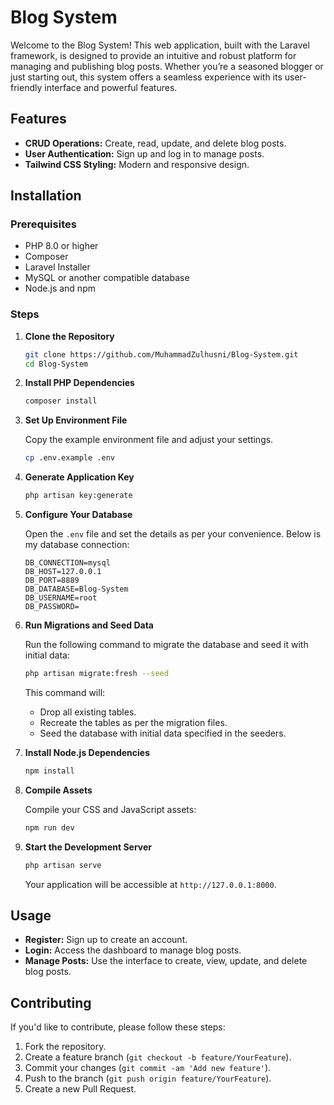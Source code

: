 # Blog System

Welcome to the Blog System! This web application, built with the Laravel framework, is designed to provide an intuitive and robust platform for managing and publishing blog posts. Whether you’re a seasoned blogger or just starting out, this system offers a seamless experience with its user-friendly interface and powerful features.

## Features

- **CRUD Operations:** Create, read, update, and delete blog posts.
- **User Authentication:** Sign up and log in to manage posts.
- **Tailwind CSS Styling:** Modern and responsive design.

## Installation

### Prerequisites

- PHP 8.0 or higher
- Composer
- Laravel Installer
- MySQL or another compatible database
- Node.js and npm

### Steps

1. **Clone the Repository**

    ```bash
    git clone https://github.com/MuhammadZulhusni/Blog-System.git
    cd Blog-System
    ```

2. **Install PHP Dependencies**

    ```bash
    composer install
    ```

3. **Set Up Environment File**

    Copy the example environment file and adjust your settings.

    ```bash
    cp .env.example .env
    ```

4. **Generate Application Key**

    ```bash
    php artisan key:generate
    ```

5. **Configure Your Database**

   Open the `.env` file and set the details as per your convenience.
   Below is my database connection:

    ```env
    DB_CONNECTION=mysql
    DB_HOST=127.0.0.1
    DB_PORT=8889
    DB_DATABASE=Blog-System
    DB_USERNAME=root
    DB_PASSWORD=
    ```

6. **Run Migrations and Seed Data**

    Run the following command to migrate the database and seed it with initial data:

    ```bash
    php artisan migrate:fresh --seed
    ```

    This command will:
    - Drop all existing tables.
    - Recreate the tables as per the migration files.
    - Seed the database with initial data specified in the seeders.

7. **Install Node.js Dependencies**

    ```bash
    npm install
    ```

8. **Compile Assets**

    Compile your CSS and JavaScript assets:

    ```bash
    npm run dev
    ```

9. **Start the Development Server**

    ```bash
    php artisan serve
    ```

    Your application will be accessible at `http://127.0.0.1:8000`.

## Usage

- **Register:** Sign up to create an account.
- **Login:** Access the dashboard to manage blog posts.
- **Manage Posts:** Use the interface to create, view, update, and delete blog posts.

## Contributing

If you'd like to contribute, please follow these steps:

1. Fork the repository.
2. Create a feature branch (`git checkout -b feature/YourFeature`).
3. Commit your changes (`git commit -am 'Add new feature'`).
4. Push to the branch (`git push origin feature/YourFeature`).
5. Create a new Pull Request.
